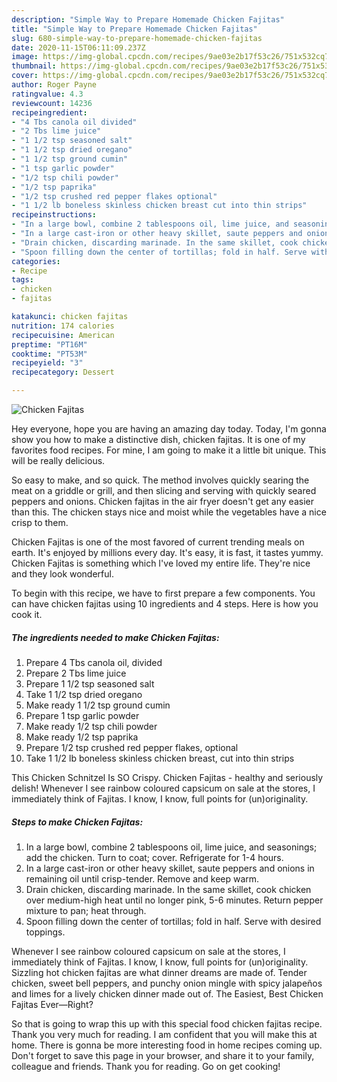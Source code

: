 ```yaml
---
description: "Simple Way to Prepare Homemade Chicken Fajitas"
title: "Simple Way to Prepare Homemade Chicken Fajitas"
slug: 680-simple-way-to-prepare-homemade-chicken-fajitas
date: 2020-11-15T06:11:09.237Z
image: https://img-global.cpcdn.com/recipes/9ae03e2b17f53c26/751x532cq70/chicken-fajitas-recipe-main-photo.jpg
thumbnail: https://img-global.cpcdn.com/recipes/9ae03e2b17f53c26/751x532cq70/chicken-fajitas-recipe-main-photo.jpg
cover: https://img-global.cpcdn.com/recipes/9ae03e2b17f53c26/751x532cq70/chicken-fajitas-recipe-main-photo.jpg
author: Roger Payne
ratingvalue: 4.3
reviewcount: 14236
recipeingredient:
- "4 Tbs canola oil divided"
- "2 Tbs lime juice"
- "1 1/2 tsp seasoned salt"
- "1 1/2 tsp dried oregano"
- "1 1/2 tsp ground cumin"
- "1 tsp garlic powder"
- "1/2 tsp chili powder"
- "1/2 tsp paprika"
- "1/2 tsp crushed red pepper flakes optional"
- "1 1/2 lb boneless skinless chicken breast cut into thin strips"
recipeinstructions:
- "In a large bowl, combine 2 tablespoons oil, lime juice, and seasonings; add the chicken. Turn to coat; cover. Refrigerate for 1-4 hours."
- "In a large cast-iron or other heavy skillet, saute peppers and onions in remaining oil until crisp-tender. Remove and keep warm."
- "Drain chicken, discarding marinade. In the same skillet, cook chicken over medium-high heat until no longer pink, 5-6 minutes. Return pepper mixture to pan; heat through."
- "Spoon filling down the center of tortillas; fold in half. Serve with desired toppings."
categories:
- Recipe
tags:
- chicken
- fajitas

katakunci: chicken fajitas 
nutrition: 174 calories
recipecuisine: American
preptime: "PT16M"
cooktime: "PT53M"
recipeyield: "3"
recipecategory: Dessert

---
```



![Chicken Fajitas](https://img-global.cpcdn.com/recipes/9ae03e2b17f53c26/751x532cq70/chicken-fajitas-recipe-main-photo.jpg)

Hey everyone, hope you are having an amazing day today. Today, I'm gonna show you how to make a distinctive dish, chicken fajitas. It is one of my favorites food recipes. For mine, I am going to make it a little bit unique. This will be really delicious.

So easy to make, and so quick. The method involves quickly searing the meat on a griddle or grill, and then slicing and serving with quickly seared peppers and onions. Chicken fajitas in the air fryer doesn&#39;t get any easier than this. The chicken stays nice and moist while the vegetables have a nice crisp to them.

Chicken Fajitas is one of the most favored of current trending meals on earth. It's enjoyed by millions every day. It's easy, it is fast, it tastes yummy. Chicken Fajitas is something which I've loved my entire life. They're nice and they look wonderful.


To begin with this recipe, we have to first prepare a few components. You can have chicken fajitas using 10 ingredients and 4 steps. Here is how you cook it.

<!--inarticleads1-->

##### The ingredients needed to make Chicken Fajitas:

1. Prepare 4 Tbs canola oil, divided
1. Prepare 2 Tbs lime juice
1. Prepare 1 1/2 tsp seasoned salt
1. Take 1 1/2 tsp dried oregano
1. Make ready 1 1/2 tsp ground cumin
1. Prepare 1 tsp garlic powder
1. Make ready 1/2 tsp chili powder
1. Make ready 1/2 tsp paprika
1. Prepare 1/2 tsp crushed red pepper flakes, optional
1. Take 1 1/2 lb boneless skinless chicken breast, cut into thin strips


This Chicken Schnitzel Is SO Crispy. Chicken Fajitas - healthy and seriously delish! Whenever I see rainbow coloured capsicum on sale at the stores, I immediately think of Fajitas. I know, I know, full points for (un)originality. 

<!--inarticleads2-->

##### Steps to make Chicken Fajitas:

1. In a large bowl, combine 2 tablespoons oil, lime juice, and seasonings; add the chicken. Turn to coat; cover. Refrigerate for 1-4 hours.
1. In a large cast-iron or other heavy skillet, saute peppers and onions in remaining oil until crisp-tender. Remove and keep warm.
1. Drain chicken, discarding marinade. In the same skillet, cook chicken over medium-high heat until no longer pink, 5-6 minutes. Return pepper mixture to pan; heat through.
1. Spoon filling down the center of tortillas; fold in half. Serve with desired toppings.


Whenever I see rainbow coloured capsicum on sale at the stores, I immediately think of Fajitas. I know, I know, full points for (un)originality. Sizzling hot chicken fajitas are what dinner dreams are made of. Tender chicken, sweet bell peppers, and punchy onion mingle with spicy jalapeños and limes for a lively chicken dinner made out of. The Easiest, Best Chicken Fajitas Ever—Right? 

So that is going to wrap this up with this special food chicken fajitas recipe. Thank you very much for reading. I am confident that you will make this at home. There is gonna be more interesting food in home recipes coming up. Don't forget to save this page in your browser, and share it to your family, colleague and friends. Thank you for reading. Go on get cooking!
